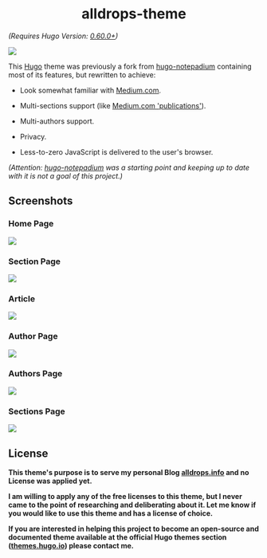 <h1 align="center">alldrops-theme</h1>

_(Requires Hugo Version: [0.60.0+](https://github.com/gohugoio/hugo/releases/))_

![](https://raw.githubusercontent.com/alldropsinfo/alldrops-theme/master/images/scr00.png)

This [Hugo](https://gohugo.io) theme was previously a fork from [hugo-notepadium](https://github.com/cntrump/hugo-notepadium) containing most of its features, but rewritten to achieve:

- Look somewhat familiar with [Medium.com](https://medium.com/).

- Multi-sections support (like [Medium.com 'publications'](https://help.medium.com/hc/en-us/articles/115004681607)).

- Multi-authors support.

- Privacy.

- Less-to-zero JavaScript is delivered to the user's browser.

_(Attention: [hugo-notepadium](https://github.com/cntrump/hugo-notepadium) was a starting point and keeping up to date with it is not a goal of this project.)_

## Screenshots

### Home Page

![](https://raw.githubusercontent.com/alldropsinfo/alldrops-theme/master/images/scr01.png)

### Section Page

![](https://raw.githubusercontent.com/alldropsinfo/alldrops-theme/master/images/scr02.png)

### Article

![](https://raw.githubusercontent.com/alldropsinfo/alldrops-theme/master/images/scr03.png)

### Author Page

![](https://raw.githubusercontent.com/alldropsinfo/alldrops-theme/master/images/scr04.png)

### Authors Page

![](https://raw.githubusercontent.com/alldropsinfo/alldrops-theme/master/images/scr05.png)

### Sections Page

![](https://raw.githubusercontent.com/alldropsinfo/alldrops-theme/master/images/scr06.png)

## License

**This theme's purpose is to serve my personal Blog [alldrops.info](https://alldrops.info) and no License was applied yet.**

**I am willing to apply any of the free licenses to this theme, but I never came to the point of researching and deliberating about it. Let me know if you would like to use this theme and has a license of choice.**

**If you are interested in helping this project to become an open-source and documented theme available at the official Hugo themes section ([themes.hugo.io](https://themes.gohugo.io/)) please contact me.**


